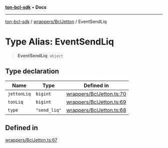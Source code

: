 [**ton-bcl-sdk**](../../../README.md) • **Docs**

***

[ton-bcl-sdk](../../../README.md) / [wrappers/BclJetton](../README.md) / EventSendLiq

# Type Alias: EventSendLiq

> **EventSendLiq**: `object`

## Type declaration

| Name | Type | Defined in |
| ------ | ------ | ------ |
| `jettonLiq` | `bigint` | [wrappers/BclJetton.ts:70](https://github.com/ton-fun-tech/ton-bcl-sdk/blob/7a6b80908ebab30efbdc8b1f59fd42fa681bf4aa/src/wrappers/BclJetton.ts#L70) |
| `tonLiq` | `bigint` | [wrappers/BclJetton.ts:69](https://github.com/ton-fun-tech/ton-bcl-sdk/blob/7a6b80908ebab30efbdc8b1f59fd42fa681bf4aa/src/wrappers/BclJetton.ts#L69) |
| `type` | `"send_liq"` | [wrappers/BclJetton.ts:68](https://github.com/ton-fun-tech/ton-bcl-sdk/blob/7a6b80908ebab30efbdc8b1f59fd42fa681bf4aa/src/wrappers/BclJetton.ts#L68) |

## Defined in

[wrappers/BclJetton.ts:67](https://github.com/ton-fun-tech/ton-bcl-sdk/blob/7a6b80908ebab30efbdc8b1f59fd42fa681bf4aa/src/wrappers/BclJetton.ts#L67)
